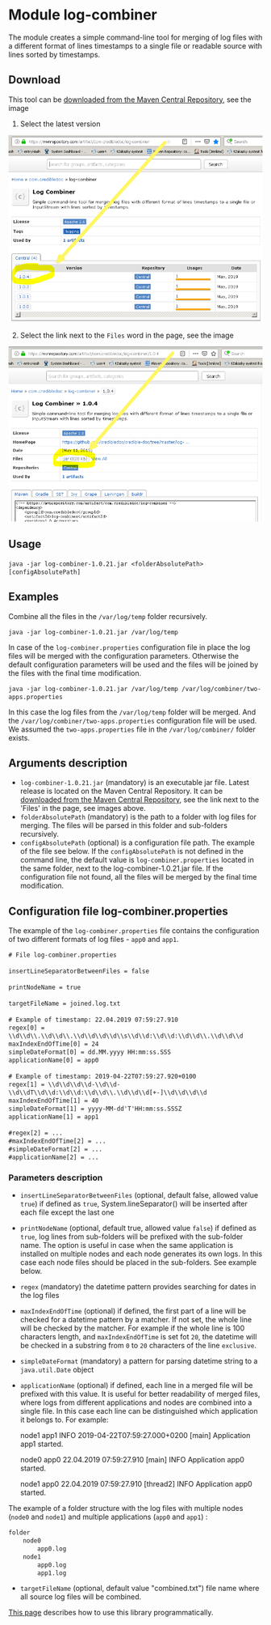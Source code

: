 # Module log-combiner
The module creates a simple command-line tool for merging of log files
with a different format of lines timestamps to a single file or readable source
with lines sorted by timestamps.

## Download
This tool can be [downloaded from the Maven Central Repository](https://mvnrepository.com/artifact/com.credibledoc/log-combiner),
see the image

1. Select the latest version

![Link to the Maven Central Repository](doc/img/mvnRepository.png)


2. Select the link next to the ``Files`` word in the page, see the image

![Link to the jar file](doc/img/linkToJar.png)


## Usage
    java -jar log-combiner-1.0.21.jar <folderAbsolutePath> [configAbsolutePath]

## Examples
Combine all the files in the `/var/log/temp` folder recursively.

    java -jar log-combiner-1.0.21.jar /var/log/temp
                             
In case of the `log-combiner.properties` configuration file in place the log files will be
merged with the configuration parameters. Otherwise the default configuration parameters
will be used and the files will be joined by the files with the final time modification.

    java -jar log-combiner-1.0.21.jar /var/log/temp /var/log/combiner/two-apps.properties
In this case the log files from the `/var/log/temp` folder will be merged. And the
`/var/log/combiner/two-apps.properties` configuration file will be used. We assumed
the `two-apps.properties` file in the `/var/log/combiner/` folder exists.

## Arguments description
* `log-combiner-1.0.21.jar` (mandatory) is an executable jar file. Latest release is located on the Maven Central Repository.
It can be [downloaded from the Maven Central Repository](https://mvnrepository.com/artifact/com.credibledoc/log-combiner),
see the link next to the 'Files' in the page, see images above.
* `folderAbsolutePath` (mandatory) is the path to a folder with log files for merging.
The files will be parsed in this folder and sub-folders recursively.
* `configAbsolutePath` (optional) is a configuration file path. The example of the file see below. If the `configAbsolutePath`
is not defined in the command line, the default value is `log-combiner.properties` located
in the same folder, next to the log-combiner-1.0.21.jar file.
If the configuration file not found, all the files will be merged by the final time modification.

## Configuration file log-combiner.properties

The example of the `log-combiner.properties` file contains the configuration of two
different formats of log files - `app0` and `app1`.

    # File log-combiner.properties
    
    insertLineSeparatorBetweenFiles = false
    
    printNodeName = true
    
    targetFileName = joined.log.txt
    
    # Example of timestamp: 22.04.2019 07:59:27.910
    regex[0] = \\d\\d\\.\\d\\d\\.\\d\\d\\d\\d\\s\\d\\d:\\d\\d:\\d\\d\\.\\d\\d\\d
    maxIndexEndOfTime[0] = 24
    simpleDateFormat[0] = dd.MM.yyyy HH:mm:ss.SSS
    applicationName[0] = app0
    
    # Example of timestamp: 2019-04-22T07:59:27.920+0100
    regex[1] = \\d\\d\\d\\d-\\d\\d-\\d\\dT\\d\\d:\\d\\d:\\d\\d\\.\\d\\d\\d[+-]\\d\\d\\d\\d
    maxIndexEndOfTime[1] = 40
    simpleDateFormat[1] = yyyy-MM-dd'T'HH:mm:ss.SSSZ
    applicationName[1] = app1
    
    #regex[2] = ...
    #maxIndexEndOfTime[2] = ...
    #simpleDateFormat[2] = ...
    #applicationName[2] = ...


### Parameters description
* `insertLineSeparatorBetweenFiles` (optional, default false, allowed value `true`) if defined as `true`,
System.lineSeparator() will be inserted after each file except the last one
* `printNodeName` (optional, default true, allowed value `false`) if defined as `true`, log lines from sub-folders will be prefixed
with the sub-folder name. The option is useful in case when the same application is installed on multiple nodes and each node generates
its own logs. In this case each node files should be placed in the sub-folders. See example below.
* `regex` (mandatory) the datetime pattern provides searching for dates in the log files
* `maxIndexEndOfTime` (optional) if defined, the first part of a line will be checked for a datetime pattern by a matcher.
If not set, the whole line will be checked by the matcher. For example if the whole line is 100 characters length,
and `maxIndexEndOfTime` is set fot `20`, the datetime will be checked
in a substring from `0` to `20` characters of the line `exclusive`.
* `simpleDateFormat` (mandatory) a pattern for parsing datetime string to a `java.util.Date` object
* `applicationName` (optional) if defined, each line in a merged file will be prefixed with this value.
It is useful for better readability of merged files, where logs from different applications and nodes are
combined into a single file. In this case each line can be distinguished which application it belongs to.
For example:


     node1 app1 INFO 2019-04-22T07:59:27.000+0200 [main] Application app1 started.
     
     node0 app0 22.04.2019 07:59:27.910 [main] INFO Application app0 started.
     
     node1 app0 22.04.2019 07:59:27.910 [thread2] INFO Application app0 started.

The example of a folder structure with the log files with multiple nodes (`node0` and `node1`)
and multiple applications (`app0` and `app1`) :

    folder
        node0
            app0.log
        node1
            app0.log
            app1.log

* `targetFileName` (optional, default value "combined.txt") file name where all source log files will be combined.
        
[This page](doc/usage/programmatically.md) describes how to use this library programmatically.

